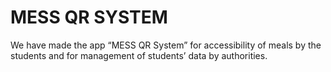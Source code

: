 
# **MESS QR SYSTEM**


We have made the app “MESS QR System” for
accessibility of meals by the students and for
management of students’ data by authorities.
	

